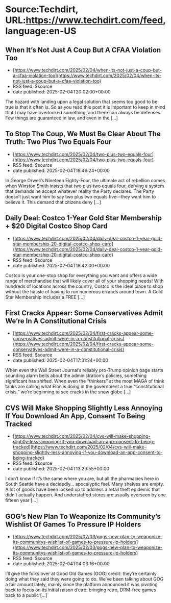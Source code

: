 # Source:Techdirt, URL:https://www.techdirt.com/feed, language:en-US

## When It’s Not Just A Coup But A CFAA Violation Too
 - [https://www.techdirt.com/2025/02/04/when-its-not-just-a-coup-but-a-cfaa-violation-too](https://www.techdirt.com/2025/02/04/when-its-not-just-a-coup-but-a-cfaa-violation-too)
 - RSS feed: $source
 - date published: 2025-02-04T20:02:00+00:00

The hazard with landing upon a legal solution that seems too good to be true is that it often is. So as you read this post it is important to keep in mind that I may have overlooked something, and there can always be defenses. Few things are guaranteed in law, and even in the [&#8230;]

## To Stop The Coup, We Must Be Clear About The Truth: Two Plus Two Equals Four
 - [https://www.techdirt.com/2025/02/04/two-plus-two-equals-four](https://www.techdirt.com/2025/02/04/two-plus-two-equals-four)
 - RSS feed: $source
 - date published: 2025-02-04T18:46:24+00:00

In George Orwell&#8217;s&#160;Nineteen Eighty-Four, the ultimate act of rebellion comes when Winston Smith insists that two plus two equals four, defying a system that demands he accept whatever reality the Party declares. The Party doesn&#8217;t just want him to say two plus two equals five—they want him to believe it. This demand that citizens deny [&#8230;]

## Daily Deal: Costco 1-Year Gold Star Membership + $20 Digital Costco Shop Card
 - [https://www.techdirt.com/2025/02/04/daily-deal-costco-1-year-gold-star-membership-20-digital-costco-shop-card](https://www.techdirt.com/2025/02/04/daily-deal-costco-1-year-gold-star-membership-20-digital-costco-shop-card)
 - RSS feed: $source
 - date published: 2025-02-04T18:42:00+00:00

Costco is your one-stop shop for everything you want and offers a wide range of merchandise that will likely cover all of your shopping needs! With hundreds of locations across the country, Costco is the ideal place to shop without the hassle of having to run numerous errands around town. A Gold Star Membership includes a FREE [&#8230;]

## First Cracks Appear: Some Conservatives Admit We’re In A Constitutional Crisis
 - [https://www.techdirt.com/2025/02/04/first-cracks-appear-some-conservatives-admit-were-in-a-constitutional-crisis](https://www.techdirt.com/2025/02/04/first-cracks-appear-some-conservatives-admit-were-in-a-constitutional-crisis)
 - RSS feed: $source
 - date published: 2025-02-04T17:31:24+00:00

When even the Wall Street Journal&#8217;s reliably pro-Trump opinion page starts sounding alarm bells about the administration&#8217;s policies, something significant has shifted. When even the “thinkers” at the most MAGA of think tanks are calling what Elon is doing in the government a true “constitutional crisis,” we’re beginning to see cracks in the snow globe [&#8230;]

## CVS Will Make Shopping Slightly Less Annoying If You Download An App, Consent To Being Tracked
 - [https://www.techdirt.com/2025/02/04/cvs-will-make-shopping-slightly-less-annoying-if-you-download-an-app-consent-to-being-tracked](https://www.techdirt.com/2025/02/04/cvs-will-make-shopping-slightly-less-annoying-if-you-download-an-app-consent-to-being-tracked)
 - RSS feed: $source
 - date published: 2025-02-04T13:29:55+00:00

I don&#8217;t know if it&#8217;s the same where you are, but all the pharmacies here in South Seattle have a decidedly&#8230; apocalyptic feel. Many shelves are empty. A lot of goods have been locked up to address a retail theft epidemic that didn&#8217;t actually happen. And understaffed stores are usually overseen by one fifteen year [&#8230;]

## GOG’s New Plan To Weaponize Its Community’s Wishlist Of Games To Pressure IP Holders
 - [https://www.techdirt.com/2025/02/03/gogs-new-plan-to-weaponize-its-communitys-wishlist-of-games-to-pressure-ip-holders](https://www.techdirt.com/2025/02/03/gogs-new-plan-to-weaponize-its-communitys-wishlist-of-games-to-pressure-ip-holders)
 - RSS feed: $source
 - date published: 2025-02-04T04:03:16+00:00

I&#8217;ll give the folks over at Good Old Games (GOG) credit: they&#8217;re certainly doing what they said they were going to do. We&#8217;ve been talking about GOG a fair amount lately, mainly since the platform announced it was pivoting back to focus on its initial raison d&#8217;etre: bringing retro, DRM-free games back to a public [&#8230;]

